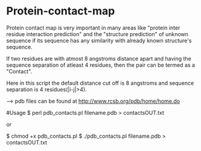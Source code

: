 # Protein-contact-map
Protein contact map is very important in many areas like "protein inter residue interaction prediction" and 
the "structure prediction" of unknown sequence if its sequence has any similarity with already known 
structure's sequence.

If two residues are with atmost 8 angstroms distance apart and having the sequence separation of atleast 4 residues, 
then the pair can be termed as a "Contact".

Here in this script the default distance cut off is 8 angstroms and sequence separation is 4 residues(|i-j|>4).

--> pdb files can be found at http://www.rcsb.org/pdb/home/home.do

#Usage
$ perl pdb_contacts.pl filename.pdb > contactsOUT.txt

or

$ chmod +x pdb_contacts.pl
$ ./pdb_contacts.pl filename.pdb > contactsOUT.txt
